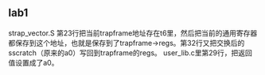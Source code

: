 ## lab1
strap_vector.S 第23行把当前trapframe地址存在t6里，然后把当前的通用寄存器都保存到这个地址，也就是保存到了trapframe->regs。第32行又把交换后的sscratch（原来的a0）写回到trapframe的regs。
user_lib.c里第29行，把返回值设置成了a0。